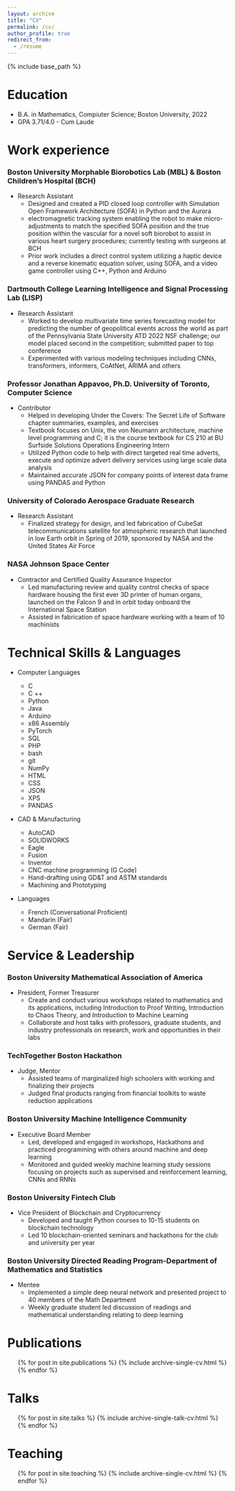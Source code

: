 ```yaml
---
layout: archive
title: "CV"
permalink: /cv/
author_profile: true
redirect_from:
  - /resume
---
```


{% include base_path %}

Education
======
* B.A. in Mathematics, Compiuter Science; Boston University, 2022
* GPA 3.71/4.0 - Cum Laude

Work experience 
======
### Boston University Morphable Biorobotics Lab (MBL) & Boston Children’s Hospital (BCH) 
* Research Assistant
  * Designed and created a PID closed loop controller with Simulation Open Framework Architecture (SOFA) in Python and the Aurora
  * electromagnetic tracking system enabling the robot to make micro-adjustments to match the specified SOFA position and the true position within the vascular for a novel soft biorobot to assist in various heart surgery procedures; currently testing with surgeons at BCH
  * Prior work includes a direct control system utilizing a haptic device and a reverse kinematic equation solver, using SOFA, and a video game controller using C++, Python and Arduino


### Dartmouth College Learning Intelligence and Signal Processing Lab (LISP)
* Research Assistant
  * Worked to develop multivariate time series forecasting model for predicting the number of geopolitical events across the world as part of the Pennsylvania State University ATD 2022 NSF challenge; our model placed second in the competition; submitted paper to top conference
  * Experimented with various modeling techniques including CNNs, transformers, informers, CoAtNet, ARIMA and others 


### Professor Jonathan Appavoo, Ph.D. University of Toronto, Computer Science
* Contributor
  * Helped in developing Under the Covers: The Secret Life of Software chapter summaries, examples, and exercises
  * Textbook focuses on Unix, the von Neumann architecture, machine level programming and C; it is the course textbook for CS 210 at BU Surfside Solutions
Operations Engineering Intern
  * Utilized Python code to help with direct targeted real time adverts, execute and optimize advert delivery services using large scale data analysis
  * Maintained accurate JSON for company points of interest data frame using PANDAS and Python


### University of Colorado Aerospace Graduate Research
* Research Assistant
  * Finalized strategy for design, and led fabrication of CubeSat telecommunications satellite for atmospheric research that launched in low Earth orbit in Spring of 2019, sponsored by NASA and the United States Air Force


### NASA Johnson Space Center
* Contractor and Certified Quality Assurance Inspector
  * Led manufacturing review and quality control checks of space hardware housing the first ever 3D printer of human organs, launched on the Falcon 9 and in orbit today onboard the International Space Station
  * Assisted in fabrication of space hardware working with a team of 10 machinists



 Technical Skills & Languages
======
* Computer Languages 
  * C
  * C ++
  * Python
  * Java
  * Arduino
  * x86 Assembly
  * PyTorch
  * SQL
  * PHP
  * bash
  * git
  * NumPy
  * HTML
  * CSS
  * JSON
  * XPS 
  * PANDAS
 
* CAD & Manufacturing
  * AutoCAD
  * SOLIDWORKS
  * Eagle
  * Fusion
  * Inventor
  * CNC machine programming (G Code)
  * Hand-drafting using GD&T and ASTM standards
  * Machining and Prototyping

* Languages
  * French (Conversational Proficient)
  * Mandarin (Fair)
  * German (Fair)



Service & Leadership
======

### Boston University Mathematical Association of America
* President, Former Treasurer
  * Create and conduct various workshops related to mathematics and its applications, including Introduction to Proof Writing, Introduction to Chaos Theory, and Introduction to Machine Learning
  * Collaborate and host talks with professors, graduate students, and industry professionals on research, work and opportunities in their labs 


### TechTogether Boston Hackathon
* Judge, Mentor
  * Assisted teams of marginalized high schoolers with working and finalizing their projects
  * Judged final products ranging from financial toolkits to waste reduction applications 


### Boston University Machine Intelligence Community
* Executive Board Member
  * Led, developed and engaged in workshops, Hackathons and practiced programming with others around machine and deep learning
  * Monitored and guided weekly machine learning study sessions focusing on projects such as supervised and reinforcement learning, CNNs and RNNs


### Boston University Fintech Club
* Vice President of Blockchain and Cryptocurrency
  * Developed and taught Python courses to 10-15 students on blockchain technology
  * Led 10 blockchain-oriented seminars and hackathons for the club and university per year


### Boston University Directed Reading Program-Department of Mathematics and Statistics 
* Mentee
  * Implemented a simple deep neural network and presented project to 40 members of the Math Department
  * Weekly graduate student led discussion of readings and mathematical understanding relating to deep learning



Publications
======
  <ul>{% for post in site.publications %}
    {% include archive-single-cv.html %}
  {% endfor %}</ul>
  
Talks
======
  <ul>{% for post in site.talks %}
    {% include archive-single-talk-cv.html %}
  {% endfor %}</ul>
  
Teaching
======
  <ul>{% for post in site.teaching %}
    {% include archive-single-cv.html %}
  {% endfor %}</ul>
  

